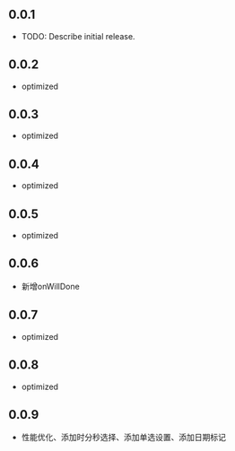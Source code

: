 ## 0.0.1

* TODO: Describe initial release.

## 0.0.2

* optimized

## 0.0.3

* optimized

## 0.0.4

* optimized

## 0.0.5

* optimized

## 0.0.6

* 新增onWillDone

## 0.0.7

* optimized

## 0.0.8

* optimized

## 0.0.9

* 性能优化、添加时分秒选择、添加单选设置、添加日期标记
